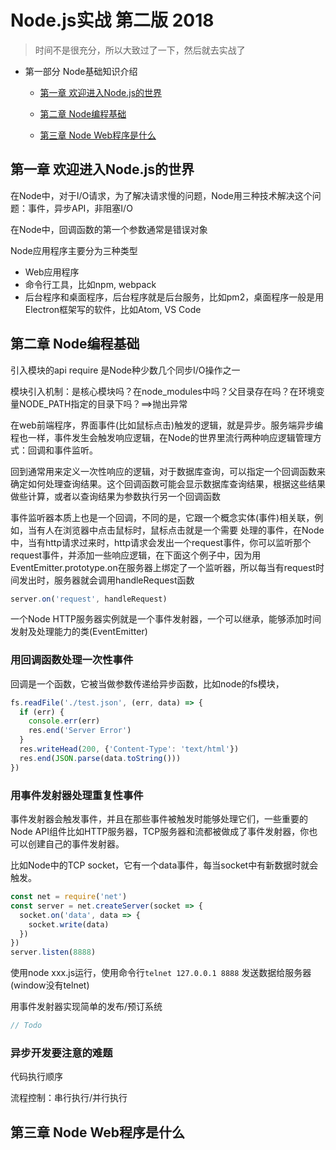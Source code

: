 # Node.js实战 第二版 2018

> 时间不是很充分，所以大致过了一下，然后就去实战了

- 第一部分 Node基础知识介绍

  - [第一章 欢迎进入Node.js的世界](./#第一章-欢迎进入Node.js的世界)

  - [第二章 Node编程基础](./#第二章-Node编程基础)

  - [第三章 Node Web程序是什么](#第三章-Node-Web程序是什么)

## 第一章 欢迎进入Node.js的世界

在Node中，对于I/O请求，为了解决请求慢的问题，Node用三种技术解决这个问题：事件，异步API，非阻塞I/O

在Node中，回调函数的第一个参数通常是错误对象

Node应用程序主要分为三种类型

- Web应用程序
- 命令行工具，比如npm, webpack
- 后台程序和桌面程序，后台程序就是后台服务，比如pm2，桌面程序一般是用Electron框架写的软件，比如Atom, VS Code

## 第二章 Node编程基础

引入模块的api require 是Node种少数几个同步I/O操作之一

模块引入机制：是核心模块吗？在node_modules中吗？父目录存在吗？在环境变量NODE_PATH指定的目录下吗？==>抛出异常

在web前端程序，界面事件(比如鼠标点击)触发的逻辑，就是异步。服务端异步编程也一样，事件发生会触发响应逻辑，在Node的世界里流行两种响应逻辑管理方式：回调和事件监听。

回到通常用来定义一次性响应的逻辑，对于数据库查询，可以指定一个回调函数来确定如何处理查询结果。这个回调函数可能会显示数据库查询结果，根据这些结果做些计算，或者以查询结果为参数执行另一个回调函数

事件监听器本质上也是一个回调，不同的是，它跟一个概念实体(事件)相关联，例如，当有人在浏览器中点击鼠标时，鼠标点击就是一个需要 处理的事件，在Node中，当有http请求过来时，http请求会发出一个request事件，你可以监听那个request事件，并添加一些响应逻辑，在下面这个例子中，因为用EventEmitter.prototype.on在服务器上绑定了一个监听器，所以每当有request时间发出时，服务器就会调用handleRequest函数

```js
server.on('request', handleRequest)
```

一个Node HTTP服务器实例就是一个事件发射器，一个可以继承，能够添加时间发射及处理能力的类(EventEmitter)

### 用回调函数处理一次性事件

回调是一个函数，它被当做参数传递给异步函数，比如node的fs模块，

```js
fs.readFile('./test.json', (err, data) => {
  if (err) { 
    console.err(err) 
    res.end('Server Error')
  }
  res.writeHead(200, {'Content-Type': 'text/html'})
  res.end(JSON.parse(data.toString()))
})
```

### 用事件发射器处理重复性事件

事件发射器会触发事件，并且在那些事件被触发时能够处理它们，一些重要的Node API组件比如HTTP服务器，TCP服务器和流都被做成了事件发射器，你也可以创建自己的事件发射器。

比如Node中的TCP socket，它有一个data事件，每当socket中有新数据时就会触发。

```js
const net = require('net')
const server = net.createServer(socket => {
  socket.on('data', data => {
    socket.write(data)
  })
})
server.listen(8888)
```
使用node xxx.js运行，使用命令行`telnet 127.0.0.1 8888` 发送数据给服务器(window没有telnet)

用事件发射器实现简单的发布/预订系统

```js
// Todo
```

### 异步开发要注意的难题

代码执行顺序

流程控制：串行执行/并行执行

## 第三章 Node Web程序是什么